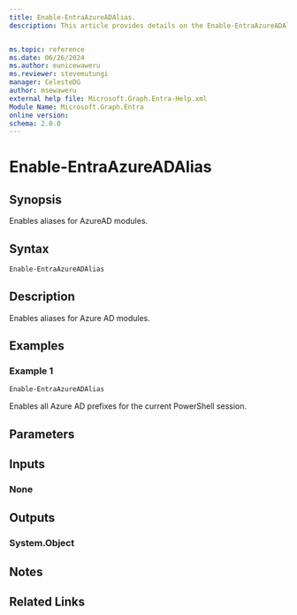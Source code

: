 ```yaml
---
title: Enable-EntraAzureADAlias.
description: This article provides details on the Enable-EntraAzureADAlias command.


ms.topic: reference
ms.date: 06/26/2024
ms.author: eunicewaweru
ms.reviewer: stevemutungi
manager: CelesteDG
author: msewaweru
external help file: Microsoft.Graph.Entra-Help.xml
Module Name: Microsoft.Graph.Entra
online version:
schema: 2.0.0
---
```


# Enable-EntraAzureADAlias

## Synopsis

Enables aliases for AzureAD modules.

## Syntax

```powershell
Enable-EntraAzureADAlias
```

## Description

Enables aliases for Azure AD modules.

## Examples

### Example 1

```powershell
Enable-EntraAzureADAlias
```

Enables all Azure AD prefixes for the current PowerShell session.

## Parameters

## Inputs

### None

## Outputs

### System.Object

## Notes

## Related Links
